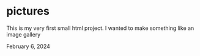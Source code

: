 # pictures

This is my very first small html project.
I wanted to make something like an image gallery

 
 February 6, 2024
